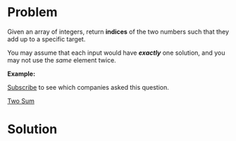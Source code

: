 
# Problem

Given an array of integers, return **indices** of the two numbers such that
they add up to a specific target.

You may assume that each input would have **_exactly_** one solution, and you
may not use the _same_ element twice.

**Example:**  

[Subscribe](/subscribe/) to see which companies asked this question.



[Two Sum](https://leetcode.com/problems/two-sum)

# Solution



